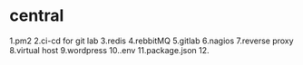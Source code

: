 # central

1.pm2
2.ci-cd for git lab
3.redis
4.rebbitMQ
5.gitlab
6.nagios
7.reverse proxy
8.virtual host
9.wordpress
10..env
11.package.json
12.
